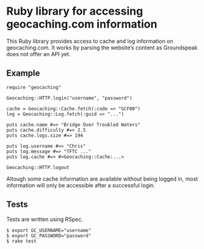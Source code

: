 Ruby library for accessing geocaching.com information
=====================================================

This Ruby library provides access to cache and log information
on geocaching.com.  It works by parsing the website’s content as
Groundspeak does not offer an API yet.


Example
-------

    require "geocaching"
    
    Geocaching::HTTP.login("username", "password")
    
    cache = Geocaching::Cache.fetch(:code => "GCF00")
    log = Geocaching::Log.fetch(:guid => "...")
    
    puts cache.name #=> "Bridge Over Troubled Waters"
    puts cache.difficulty #=> 2.5
    puts cache.logs.size #=> 194
    
    puts log.username #=> "Chris"
    puts log.message #=> "TFTC ..."
    puts log.cache #=> #<Geocaching::Cache:...>
    
    Geocaching::HTTP.logout

Altough some cache information are available without being logged in,
most information will only be accessible after a successful login.


Tests
-----

Tests are written using RSpec.

    $ export GC_USERNAME="username"
    $ export GC_PASSWORD="password"
    $ rake test
